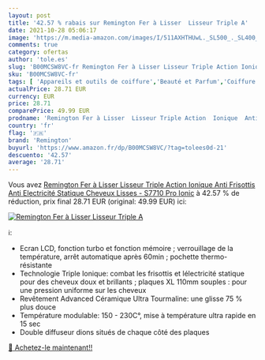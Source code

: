 ```yaml
---
layout: post
title: '42.57 % rabais sur Remington Fer à Lisser  Lisseur Triple A'
date: 2021-10-28 05:06:17
image: 'https://m.media-amazon.com/images/I/511AXHTHUwL._SL500_._SL400_.jpg'
comments: true
category: ofertas
author: 'tole.es'
slug: 'B00MCSW8VC-fr Remington Fer à Lisser Lisseur Triple Action Ionique Anti...'
sku: 'B00MCSW8VC-fr'
tags: [ 'Appareils et outils de coiffure','Beauté et Parfum','Coiffure et soins des cheveux','Fers à boucler','Fers à coiffer','remington', ]
actualPrice: 28.71 EUR
currency: EUR
price: 28.71
comparePrice: 49.99 EUR
prodname: 'Remington Fer à Lisser  Lisseur Triple Action  Ionique  Anti Frisottis  Anti Electricité Statique  Cheveux Lisses - S7710 Pro Ionic'
country: 'fr'
flag: '🇫🇷'
brand: 'Remington'
buyurl: 'https://www.amazon.fr/dp/B00MCSW8VC/?tag=tolees0d-21'
descuento: '42.57'
average: '28.71'
---
```


Vous avez [Remington Fer à Lisser  Lisseur Triple Action  Ionique  Anti Frisottis  Anti Electricité Statique  Cheveux Lisses - S7710 Pro Ionic](https://www.amazon.fr/dp/B00MCSW8VC/?tag=tolees0d-21)  à  42.57 % de réduction, prix final  28.71 EUR (original: 49.99 EUR) ici:

[![Remington Fer à Lisser  Lisseur Triple A](https://m.media-amazon.com/images/I/511AXHTHUwL._SL500_._SL400_.jpg)](https://www.amazon.fr/dp/B00MCSW8VC/?tag=tolees0d-21)

ℹ️:

- Ecran LCD, fonction turbo et fonction mémoire ; verrouillage de la température, arrêt automatique après 60min ; pochette thermo-résistante
- Technologie Triple Ionique: combat les frisottis et lélectricité statique pour des cheveux doux et brillants ; plaques XL 110mm souples : pour une pression uniforme sur les cheveux
- Revêtement Advanced Céramique Ultra Tourmaline: une glisse 75 % plus douce
- Température modulable: 150 - 230C°, mise à température ultra rapide en 15 sec
- Double diffuseur dions situés de chaque côté des plaques

[🛒 Achetez-le maintenant!!](https://www.amazon.fr/dp/B00MCSW8VC/?tag=tolees0d-21)
